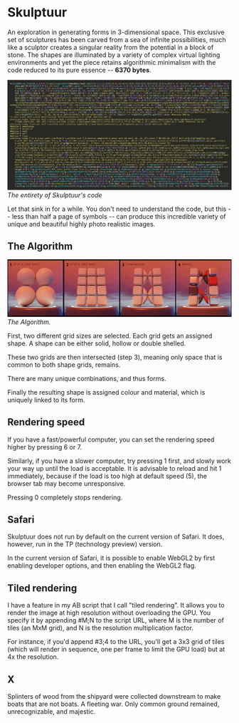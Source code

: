 # Skulptuur

An exploration in generating forms in 3-dimensional space. This exclusive set of sculptures has been carved from a sea of infinite possibilities, much like a sculptor creates a singular reality from the potential in a block of stone. The shapes are illuminated by a variety of complex virtual lighting environments and yet the piece retains algorithmic minimalism with the code reduced to its pure essence -- **6370 bytes**.

![Skulptuur code](code-wrong.png)
*The entirety of Skulptuur's code*

Let that sink in for a while. You don't need to understand the code, but this -- less than half a page of symbols -- can produce this incredible variety of unique and beautiful highly photo realistic images.

## The Algorithm

![The Algorithm](process.jpg)
*The Algorithm.*

First, two different grid sizes are selected. Each grid gets an assigned shape. A shape can be either solid, hollow or double shelled.

These two grids are then intersected (step 3), meaning only space that is common to both shape grids, remains.

There are many unique combinations, and thus forms.

Finally the resulting shape is assigned colour and material, which is uniquely linked to its form.

## Rendering speed

If you have a fast/powerful computer, you can set the rendering speed higher by pressing 6 or 7.

Similarly, if you have a slower computer, try pressing 1 first, and slowly work your way up until the load is acceptable. It is advisable to reload and hit 1 immediately, because if the load is too high at default speed (5), the browser tab may become unresponsive.

Pressing 0 completely stops rendering.

## Safari

Skulptuur does not run by default on the current version of Safari. It does, however, run in the TP (technology preview) version.

In the current version of Safari, it is possible to enable WebGL2 by first enabling developer options, and then enabling the WebGL2 flag.

## Tiled rendering

I have a feature in my AB script that I call "tiled rendering". It allows you to render the image at high resolution without overloading the GPU. You specify it by appending #M;N to the script URL, where M is the number of tiles (an MxM grid), and N is the resolution multiplication factor.

For instance, if you'd append #3;4 to the URL, you'll get a 3x3 grid of tiles (which will render in sequence, one per frame to limit the GPU load) but at 4x the resolution.

## X

Splinters of wood from the shipyard were collected downstream to make boats that are not boats. A fleeting war. Only common ground remained, unrecognizable, and majestic.
